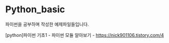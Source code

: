 # Python_basic

파이썬을 공부하며 작성한 예제파일들입니다.

[python]파이썬 기초1 - 파이썬 모듈 알아보기 - https://nick901106.tistory.com/4
